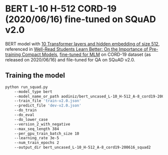 # BERT L-10 H-512 CORD-19 (2020/06/16) fine-tuned on SQuAD v2.0

BERT model with [10 Transformer layers and hidden embedding of size 512](https://huggingface.co/google/bert_uncased_L-10_H-512_A-8), referenced in [Well-Read Students Learn Better: On the Importance of Pre-training Compact Models](https://arxiv.org/abs/1908.08962), [fine-tuned for MLM](https://huggingface.co/aodiniz/bert_uncased_L-10_H-512_A-8_cord19-200616) on CORD-19 dataset (as released on 2020/06/16) and file-tuned for QA on SQuAD v2.0.

## Training the model

```bash
python run_squad.py
    --model_type bert
    --model_name_or_path aodiniz/bert_uncased_L-10_H-512_A-8_cord19-200616
    --train_file 'train-v2.0.json'
    --predict_file 'dev-v2.0.json'
    --do_train
    --do_eval
    --do_lower_case
    --version_2_with_negative
    --max_seq_length 384
    --per_gpu_train_batch_size 10
    --learning_rate 3e-5
    --num_train_epochs 2
    --output_dir bert_uncased_L-10_H-512_A-8_cord19-200616_squad2
